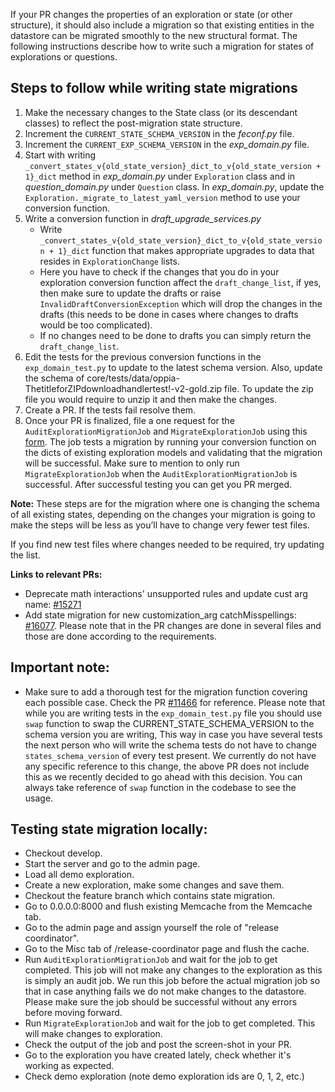 If your PR changes the properties of an exploration or state (or other structure), it should also include a migration so that existing entities in the datastore can be migrated smoothly to the new structural format. The following instructions describe how to write such a migration for states of explorations or questions.

## Steps to follow while writing state migrations
1. Make the necessary changes to the State class (or its descendant classes) to reflect the post-migration state structure.
2. Increment the `CURRENT_STATE_SCHEMA_VERSION` in the _feconf.py_ file.
3. Increment the `CURRENT_EXP_SCHEMA_VERSION` in the _exp_domain.py_ file.
4. Start with writing `_convert_states_v{old_state_version}_dict_to_v{old_state_version + 1}_dict` method in _exp_domain.py_ under `Exploration` class and in _question_domain.py_ under `Question` class. In _exp_domain.py_, update the `Exploration._migrate_to_latest_yaml_version` method to use your conversion function.
5. Write a conversion function in _draft_upgrade_services.py_
    - Write `_convert_states_v{old_state_version}_dict_to_v{old_state_version + 1}_dict` function that makes appropriate upgrades to data that resides in `ExplorationChange` lists.
    - Here you have to check if the changes that you do in your exploration conversion function affect the `draft_change_list`, if yes, then make sure to update the drafts or raise `InvalidDraftConversionException` which will drop the changes in the drafts (this needs to be done in cases where changes to drafts would be too complicated).
    - If no changes need to be done to drafts you can simply return the `draft_change_list`.
6. Edit the tests for the previous conversion functions in the `exp_domain_test.py` to update to the latest schema version. Also, update the schema of core/tests/data/oppia-ThetitleforZIPdownloadhandlertest!-v2-gold.zip file. To update the zip file you would require to unzip it and then make the changes.
7. Create a PR. If the tests fail resolve them.
8. Once your PR is finalized, file a one request for the `AuditExplorationMigrationJob` and `MigrateExplorationJob` using this [form](https://docs.google.com/forms/d/e/1FAIpQLSfvYWscAn18ok06An1oQ54h1VmBHfCX8uuuV01kIvY9WX0-Ug/viewform). The job tests a migration by running your conversion function on the dicts of existing exploration models and validating that the migration will be successful. Make sure to mention to only run `MigrateExplorationJob` when the `AuditExplorationMigrationJob` is successful. After successful testing you can get you PR merged.

**Note:** These steps are for the migration where one is changing the schema of all existing states, depending on the changes your migration is going to make the steps will be less as you’ll have to change very fewer test files.

If you find new test files where changes needed to be required, try updating the list.

**Links to relevant PRs:**
 - Deprecate math interactions' unsupported rules and update cust arg name: [#15271](https://github.com/oppia/oppia/pull/15271)
 - Add state migration for new customization_arg catchMisspellings: [#16077](https://github.com/oppia/oppia/pull/16077). Please note that in the PR changes are done in several files and those are done according to the requirements.

## Important note:

- Make sure to add a thorough test for the migration function covering each possible case. Check the PR [#11466](https://github.com/oppia/oppia/pull/11466/files) for reference. Please note that while you are writing tests in the `exp_domain_test.py` file you should use `swap` function to swap the CURRENT_STATE_SCHEMA_VERSION to the schema version you are writing, This way in case you have several tests the next person who will write the schema tests do not have to change `states_schema_version` of every test present. We currently do not have any specific reference to this change, the above PR does not include this as we recently decided to go ahead with this decision. You can always take reference of `swap` function in the codebase to see the usage.

## Testing state migration locally:

- Checkout develop.
- Start the server and go to the admin page.
- Load all demo exploration.
- Create a new exploration, make some changes and save them.
- Checkout the feature branch which contains state migration.
- Go to 0.0.0.0:8000 and flush existing Memcache from the Memcache tab.
- Go to the admin page and assign yourself the role of "release coordinator".
- Go to the Misc tab of /release-coordinator page and flush the cache.
- Run `AuditExplorationMigrationJob` and wait for the job to get completed. This job will not make any changes to the exploration as this is simply an audit job. We run this job before the actual migration job so that in case anything fails we do not make changes to the datastore. Please make sure the job should be successful without any errors before moving forward.
- Run `MigrateExplorationJob` and wait for the job to get completed. This will make changes to exploration.
- Check the output of the job and post the screen-shot in your PR.
- Go to the exploration you have created lately, check whether it's working as expected.
- Check demo exploration (note demo exploration ids are 0, 1, 2, etc.)